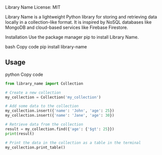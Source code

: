 Library Name
License: MIT

Library Name is a lightweight Python library for storing and retrieving data locally in a collection-like format. It is inspired by NoSQL databases like MongoDB and cloud-based services like Firebase Firestore.

Installation
Use the package manager pip to install Library Name.

bash
Copy code
pip install library-name
## Usage
python
Copy code
```py
from library_name import Collection

# Create a new collection
my_collection = Collection('my_collection')

# Add some data to the collection
my_collection.insert({'name': 'John', 'age': 25})
my_collection.insert({'name': 'Jane', 'age': 30})

# Retrieve data from the collection
result = my_collection.find({'age': {'$gt': 25}})
print(result)

# Print the data in the collection as a table in the terminal
my_collection.print_table()
```
